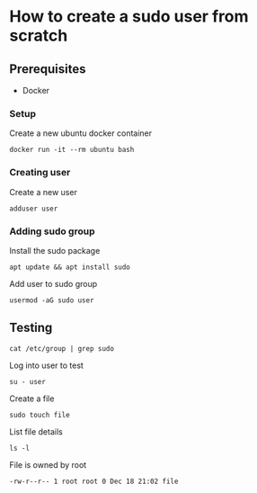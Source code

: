 # How to create a sudo user from scratch

## Prerequisites

- Docker

### Setup

Create a new ubuntu docker container

```shell
docker run -it --rm ubuntu bash
```

### Creating user

Create a new user

```shell
adduser user
```

### Adding sudo group

Install the sudo package

```shell
apt update && apt install sudo
```

Add user to sudo group

```shell
usermod -aG sudo user
```

## Testing

```shell
cat /etc/group | grep sudo
```

Log into user to test

```shell
su - user
```

Create a file

```shell
sudo touch file
```

List file details

```shell
ls -l
```

File is owned by root

```console
-rw-r--r-- 1 root root 0 Dec 18 21:02 file
```
